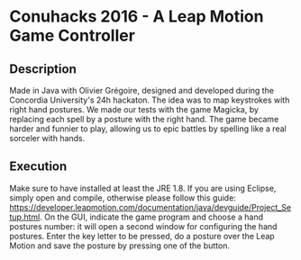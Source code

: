 # Conuhacks 2016 - A Leap Motion Game Controller

## Description
Made in Java with Olivier Grégoire, designed and developed during the Concordia University's 24h hackaton. The idea was to map keystrokes with right hand postures.
We made our tests with the game Magicka, by replacing each spell by a posture with the right hand. The game became harder and funnier to play, allowing us to epic battles by spelling like a real sorceler with hands.

## Execution
Make sure to have installed at least the JRE 1.8. If you are using Eclipse, simply open and compile, otherwise please follow this guide: https://developer.leapmotion.com/documentation/java/devguide/Project_Setup.html.
On the GUI, indicate the game program and choose a hand postures number: it will open a second window for configuring the hand postures. Enter the key letter to be pressed, do a posture over the Leap Motion and save the posture by pressing one of the button.
